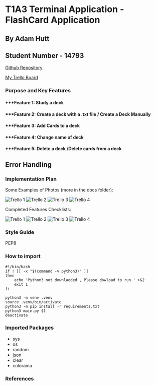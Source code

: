 # T1A3 Terminal Application - FlashCard Application
## By Adam Hutt 
## Student Number - 14793

[Github Repository](https://github.com/huttadam/Terminal-App-T1_A3-AdamHutt)


[My Trello Board](https://trello.com/b/klaHSd9M/terminal-application-coder-aca)

### Purpose and Key Features


#### ***Feature 1: Study a deck


#### ***Feature 2: Create a deck with a .txt file / Create a Deck Manually


#### ***Feature 3: Add Cards to a deck 


#### ***Feature 4: Change name of deck 


#### ***Feature 5: Delete a deck /Delete cards from a deck


## Error Handling

### Implementation Plan



Some Examples of Photos (more in the docs folder):

![Trello 1]()
![Trello 2]()
![Trello 3]()
![Trello 4]()

Completed Features Checklists:

![Trello 1]()
![Trello 2]()
![Trello 3]()
![Trello 4]()

### Style Guide
PEP8



### How to import

```
#!/bin/bash
if ! [[ -x "$(command -v python3)" ]]
then
    echo 'Python3 not downlaoded , Please dowload to run.' >&2
    exit 1
fi

python3 -m venv .venv
source .venv/bin/activate
python3 -m pip install -r requirements.txt
python3 main.py $1
deactivate
```

### Imported Packages

* sys
* os
* random
* json
* clear
* colorama


### References
